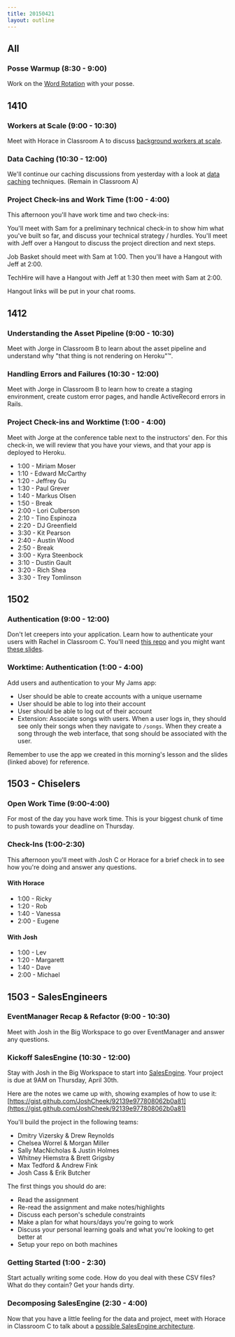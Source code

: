 ```yaml
---
title: 20150421
layout: outline
---
```


## All

### Posse Warmup (8:30 - 9:00)

Work on the [Word Rotation](https://github.com/turingschool/thinking_in_algorithms/blob/master/challenges/word_rotation.markdown) with your posse.

## 1410

### Workers at Scale (9:00 - 10:30)

Meet with Horace in Classroom A to discuss [background workers at scale](https://github.com/turingschool/lesson_plans/blob/master/ruby_04-apis_and_scalability/workers_at_scale.markdown).

### Data Caching (10:30 - 12:00)

We'll continue our caching discussions from yesterday with a look at [data caching](http://tutorials.jumpstartlab.com/topics/performance/caching_data.html) techniques. (Remain in Classroom A)

### Project Check-ins and Work Time (1:00 - 4:00)

This afternoon you'll have work time and two check-ins:

You'll meet with Sam for a preliminary technical check-in
to show him what you've built so far, and discuss your technical
strategy / hurdles. You'll meet with Jeff over a Hangout to discuss
the project direction and next steps.

Job Basket should meet with Sam at 1:00. Then you'll have a Hangout
with Jeff at 2:00.

TechHire will have a Hangout with Jeff at 1:30 then meet with Sam at 2:00.

Hangout links will be put in your chat rooms.

## 1412

### Understanding the Asset Pipeline (9:00 - 10:30)

Meet with Jorge in Classroom B to learn about the asset pipeline and understand why "that thing is not rendering on Heroku"™.

### Handling Errors and Failures (10:30 - 12:00)

Meet with Jorge in Classroom B to learn how to create a staging environment, create custom error pages, and handle ActiveRecord errors in Rails.

### Project Check-ins and Worktime (1:00 - 4:00)

Meet with Jorge at the conference table next to the instructors' den. For this check-in, we will review that you have your views, and that your app is deployed to Heroku.

* 1:00 - Miriam Moser
* 1:10 - Edward McCarthy
* 1:20 - Jeffrey Gu
* 1:30 - Paul Grever
* 1:40 - Markus Olsen
* 1:50 - Break
* 2:00 - Lori Culberson
* 2:10 - Tino Espinoza
* 2:20 - DJ Greenfield
* 3:30 - Kit Pearson
* 2:40 - Austin Wood
* 2:50 - Break
* 3:00 - Kyra Steenbock
* 3:10 - Dustin Gault
* 3:20 - Rich Shea
* 3:30 - Trey Tomlinson

## 1502

### Authentication (9:00 - 12:00)

Don't let creepers into your application. Learn how to authenticate your users with Rachel in Classroom C. You'll need [this repo](https://github.com/turingschool-examples/authentication) and you might want [these slides](https://www.dropbox.com/sh/k8jsy5i9wgwk52x/AADpCVwnRuZThsmTVfFU2i3na?dl=0).

### Worktime: Authentication (1:00 - 4:00)

Add users and authentication to your My Jams app:

* User should be able to create accounts with a unique username
* User should be able to log into their account
* User should be able to log out of their account
* Extension: Associate songs with users. When a user logs in, they should see only their songs when they navigate to `/songs`. When they create a song through the web interface, that song should be associated with the user. 

Remember to use the app we created in this morning's lesson and the slides (linked above) for reference. 

## 1503 - Chiselers

### Open Work Time (9:00-4:00)

For most of the day you have work time. This is your biggest
chunk of time to push towards your deadline on Thursday.

### Check-Ins (1:00-2:30)

This afternoon you'll meet with Josh C or Horace for
a brief check in to see how you're doing and answer any questions.

#### With Horace

* 1:00 - Ricky
* 1:20 - Rob
* 1:40 - Vanessa
* 2:00 - Eugene

#### With Josh

* 1:00 - Lev
* 1:20 - Margarett
* 1:40 - Dave
* 2:00 - Michael

## 1503 - SalesEngineers

### EventManager Recap & Refactor (9:00 - 10:30)

Meet with Josh in the Big Workspace to go over EventManager and
answer any questions.

### Kickoff SalesEngine (10:30 - 12:00)

Stay with Josh in the Big Workspace to start into [SalesEngine](http://tutorials.jumpstartlab.com/projects/sales_engine.html).
Your project is due at 9AM on Thursday, April 30th.

Here are the notes we came up with, showing examples of how to use it:
[https://gist.github.com/JoshCheek/92139e977808062b0a81](https://gist.github.com/JoshCheek/92139e977808062b0a81)

You'll build the project in the following teams:

* Dmitry Vizersky & Drew Reynolds
* Chelsea Worrel & Morgan Miller
* Sally MacNicholas & Justin Holmes
* Whitney Hiemstra & Brett Grigsby
* Max Tedford & Andrew Fink
* Josh Cass & Erik Butcher

The first things you should do are:

* Read the assignment
* Re-read the assignment and make notes/highlights
* Discuss each person's schedule constraints
* Make a plan for what hours/days you're going to work
* Discuss your personal learning goals and what you're looking to get better at
* Setup your repo on both machines

### Getting Started (1:00 - 2:30)

Start actually writing some code. How do you deal with these CSV
files? What do they contain? Get your hands dirty.

### Decomposing SalesEngine (2:30 - 4:00)

Now that you have a little feeling for the data and project,
meet with Horace in Classroom C to talk about a [possible SalesEngine architecture](https://github.com/turingschool/lesson_plans/blob/master/ruby_01-object_oriented_programming_with_ruby/sales_engine_decomposition.markdown).

